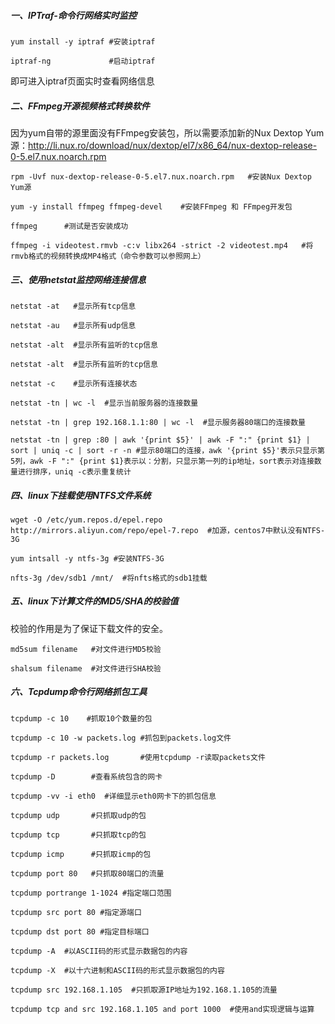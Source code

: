##### 一、IPTraf-命令行网络实时监控

```
yum install -y iptraf #安装iptraf

iptraf-ng             #启动iptraf
```

即可进入iptraf页面实时查看网络信息

##### 二、FFmpeg开源视频格式转换软件

因为yum自带的源里面没有FFmpeg安装包，所以需要添加新的Nux Dextop Yum源：http://li.nux.ro/download/nux/dextop/el7/x86_64/nux-dextop-release-0-5.el7.nux.noarch.rpm

```
rpm -Uvf nux-dextop-release-0-5.el7.nux.noarch.rpm   #安装Nux Dextop Yum源

yum -y install ffmpeg ffmpeg-devel    #安装FFmpeg 和 FFmpeg开发包

ffmpeg      #测试是否安装成功

ffmpeg -i videotest.rmvb -c:v libx264 -strict -2 videotest.mp4   #将rmvb格式的视频转换成MP4格式（命令参数可以参照网上）
```

##### 三、使用netstat监控网络连接信息

```
netstat -at   #显示所有tcp信息

netstat -au   #显示所有udp信息

netstat -alt  #显示所有监听的tcp信息

netstat -alt  #显示所有监听的tcp信息

netstat -c    #显示所有连接状态

netstat -tn | wc -l  #显示当前服务器的连接数量

netstat -tn | grep 192.168.1.1:80 | wc -l  #显示服务器80端口的连接数量

netstat -tn | grep :80 | awk '{print $5}' | awk -F ":" {print $1} | sort | uniq -c | sort -r -n #显示80端口的连接，awk '{print $5}'表示只显示第5列，awk -F ":" {print $1}表示以：分割，只显示第一列的ip地址，sort表示对连接数量进行排序，uniq -c表示重复统计

```

##### 四、linux下挂载使用NTFS文件系统

```
wget -O /etc/yum.repos.d/epel.repo http://mirrors.aliyun.com/repo/epel-7.repo  #加源，centos7中默认没有NTFS-3G

yum intsall -y ntfs-3g #安装NTFS-3G

nfts-3g /dev/sdb1 /mnt/  #将nfts格式的sdb1挂载
```

##### 五、linux下计算文件的MD5/SHA的校验值

校验的作用是为了保证下载文件的安全。

```
md5sum filename   #对文件进行MD5校验

shalsum filename  #对文件进行SHA校验
```

##### 六、Tcpdump命令行网络抓包工具

```
tcpdump -c 10    #抓取10个数量的包

tcpdump -c 10 -w packets.log #抓包到packets.log文件

tcpdump -r packets.log       #使用tcpdump -r读取packets文件

tcpdump -D        #查看系统包含的网卡

tcpdump -vv -i eth0  #详细显示eth0网卡下的抓包信息
```

```
tcpdump udp       #只抓取udp的包

tcpdump tcp       #只抓取tcp的包

tcpdump icmp      #只抓取icmp的包
```

```
tcpdump port 80   #只抓取80端口的流量

tcpdump portrange 1-1024 #指定端口范围

tcpdump src port 80 #指定源端口

tcpdump dst port 80 #指定目标端口

tcpdump -A  #以ASCII码的形式显示数据包的内容

tcpdump -X  #以十六进制和ASCII码的形式显示数据包的内容

tcpdump src 192.168.1.105  #只抓取源IP地址为192.168.1.105的流量

tcpdump tcp and src 192.168.1.105 and port 1000  #使用and实现逻辑与运算
```